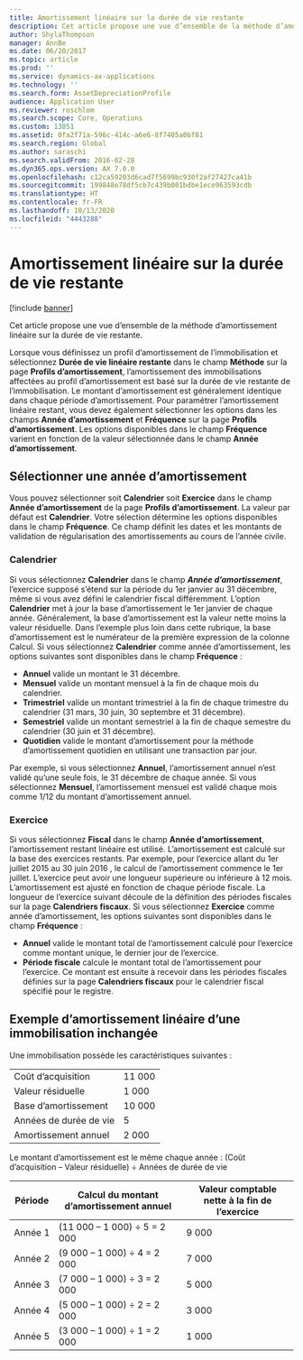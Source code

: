 ```yaml
---
title: Amortissement linéaire sur la durée de vie restante
description: Cet article propose une vue d’ensemble de la méthode d’amortissement linéaire sur la durée de vie restante.
author: ShylaThompson
manager: AnnBe
ms.date: 06/20/2017
ms.topic: article
ms.prod: ''
ms.service: dynamics-ax-applications
ms.technology: ''
ms.search.form: AssetDepreciationProfile
audience: Application User
ms.reviewer: roschlom
ms.search.scope: Core, Operations
ms.custom: 13851
ms.assetid: 0fa2f71a-596c-414c-a6e6-8f7405a0bf81
ms.search.region: Global
ms.author: saraschi
ms.search.validFrom: 2016-02-28
ms.dyn365.ops.version: AX 7.0.0
ms.openlocfilehash: c12ca59203d6cad7f5699bc930f2af27427ca41b
ms.sourcegitcommit: 199848e78df5cb7c439b001bdbe1ece963593cdb
ms.translationtype: HT
ms.contentlocale: fr-FR
ms.lasthandoff: 10/13/2020
ms.locfileid: "4443288"
---
```

# <a name="straight-line-life-remaining-depreciation"></a>Amortissement linéaire sur la durée de vie restante

[!include [banner](../includes/banner.md)]

Cet article propose une vue d’ensemble de la méthode d’amortissement linéaire sur la durée de vie restante.

Lorsque vous définissez un profil d’amortissement de l’immobilisation et sélectionnez **Durée de vie linéaire restante** dans le champ **Méthode** sur la page **Profils d’amortissement**, l’amortissement des immobilisations affectées au profil d’amortissement est basé sur la durée de vie restante de l’immobilisation. Le montant d’amortissement est généralement identique dans chaque période d’amortissement. Pour paramétrer l’amortissement linéaire restant, vous devez également sélectionner les options dans les champs  **Année d’amortissement** et **Fréquence** sur la page **Profils d’amortissement**. Les options disponibles dans le champ **Fréquence** varient en fonction de la valeur sélectionnée dans le champ **Année d’amortissement**.

## <a name="select-a-depreciation-year"></a>Sélectionner une année d’amortissement
Vous pouvez sélectionner soit **Calendrier** soit **Exercice** dans le champ **Année d’amortissement** de la page **Profils d’amortissement**. La valeur par défaut est **Calendrier**. Votre sélection détermine les options disponibles dans le champ **Fréquence**. Ce champ définit les dates et les montants de validation de régularisation des amortissements au cours de l’année civile.

### <a name="calendar"></a>Calendrier

Si vous sélectionnez **Calendrier** dans le champ ***Année d’amortissement***, l’exercice supposé s’étend sur la période du 1er janvier au 31 décembre, même si vous avez défini le calendrier fiscal différemment. L’option **Calendrier** met à jour la base d’amortissement le 1er janvier de chaque année. Généralement, la base d’amortissement est la valeur nette moins la valeur résiduelle. Dans l’exemple plus loin dans cette rubrique, la base d’amortissement est le numérateur de la première expression de la colonne Calcul. Si vous sélectionnez **Calendrier** comme année d’amortissement, les options suivantes sont disponibles dans le champ **Fréquence** :

-   **Annuel** valide un montant le 31 décembre.
-   **Mensuel** valide un montant mensuel à la fin de chaque mois du calendrier.
-   **Trimestriel** valide un montant trimestriel à la fin de chaque trimestre du calendrier (31 mars, 30 juin, 30 septembre et 31 décembre).
-   **Semestriel** valide un montant semestriel à la fin de chaque semestre du calendrier (30 juin et 31 décembre).
-   **Quotidien** valide le montant d’amortissement pour la méthode d’amortissement quotidien en utilisant une transaction par jour.

Par exemple, si vous sélectionnez **Annuel**, l’amortissement annuel n’est validé qu’une seule fois, le 31 décembre de chaque année. Si vous sélectionnez **Mensuel**, l’amortissement mensuel est validé chaque mois comme 1/12 du montant d’amortissement annuel.

### <a name="fiscal"></a>Exercice

Si vous sélectionnez **Fiscal** dans le champ **Année d’amortissement**, l’amortissement restant linéaire est utilisé. L’amortissement est calculé sur la base des exercices restants. Par exemple, pour l’exercice allant du 1er juillet 2015 au 30 juin 2016 , le calcul de l’amortissement commence le 1er juillet. L’exercice peut avoir une longueur supérieure ou inférieure à 12 mois. L’amortissement est ajusté en fonction de chaque période fiscale. La longueur de l’exercice suivant découle de la définition des périodes fiscales sur la page **Calendriers fiscaux**. Si vous sélectionnez **Exercice** comme année d’amortissement, les options suivantes sont disponibles dans le champ **Fréquence** :

-   **Annuel** valide le montant total de l’amortissement calculé pour l’exercice comme montant unique, le dernier jour de l’exercice.
-   **Période fiscale** calcule le montant total de l’amortissement pour l’exercice. Ce montant est ensuite à recevoir dans les périodes fiscales définies sur la page **Calendriers fiscaux** pour le calendrier fiscal spécifié pour le registre.

## <a name="example-of-straight-line-depreciation-of-an-unchanged-fixed-asset"></a>Exemple d’amortissement linéaire d’une immobilisation inchangée
Une immobilisation possède les caractéristiques suivantes :

|                     |        |
|---------------------|--------|
| Coût d’acquisition    | 11 000 |
| Valeur résiduelle       | 1 000  |
| Base d’amortissement   | 10 000 |
| Années de durée de vie  | 5      |
| Amortissement annuel | 2 000  |

Le montant d’amortissement est le même chaque année : (Coût d’acquisition – Valeur résiduelle) ÷ Années de durée de vie

| Période | Calcul du montant d’amortissement annuel | Valeur comptable nette à la fin de l’exercice |
|--------|-----------------------------------------------|---------------------------------------|
| Année 1 | (11 000 – 1 000) ÷ 5 = 2 000                  | 9 000                                 |
| Année 2 | (9 000 – 1 000) ÷ 4 = 2 000                   | 7 000                                 |
| Année 3 | (7 000 – 1 000) ÷ 3 = 2 000                   | 5 000                                 |
| Année 4 | (5 000 – 1 000) ÷ 2 = 2 000                   | 3 000                                 |
| Année 5 | (3 000 – 1 000) ÷ 1 = 2 000                   | 1 000                                 |





